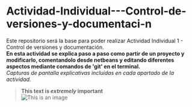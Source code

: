 # Actividad-Individual---Control-de-versiones-y-documentaci-n
Este repositorio será la base para poder realizar Actividad Individual 1 - Control de versiones y documentación. \
**En esta actividad se explica paso a paso como partir de un proyecto y modificarlo, comentandolo desde netbeans y editando diferentes aspectos mediante comandos de 'git' en el terminal.**\
*Capturas de pantalla explicativas incluídas en cada apartado de la actividad.*
>**This text is _extremely_ important** \
![This is an image](https://myoctocat.com/assets/images/base-octocat.svg)
